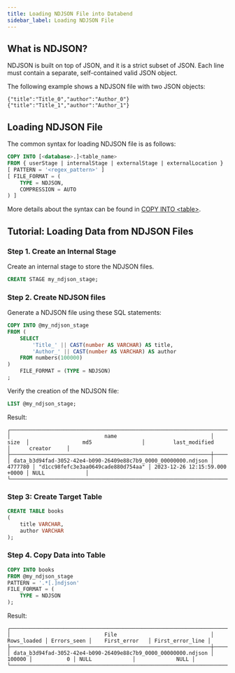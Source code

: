 ```yaml
---
title: Loading NDJSON File into Databend
sidebar_label: Loading NDJSON File
---
```


## What is NDJSON?

NDJSON is built on top of JSON, and it is a strict subset of JSON. Each line must contain a separate, self-contained valid JSON object.

The following example shows a NDJSON file with two JSON objects:

```text
{"title":"Title_0","author":"Author_0"}
{"title":"Title_1","author":"Author_1"}
```

## Loading NDJSON File

The common syntax for loading NDJSON file is as follows:

```sql
COPY INTO [<database>.]<table_name>
FROM { userStage | internalStage | externalStage | externalLocation }
[ PATTERN = '<regex_pattern>' ]
[ FILE_FORMAT = (
    TYPE = NDJSON,
    COMPRESSION = AUTO
) ]
```
More details about the syntax can be found in [COPY INTO <table\>](/sql/sql-commands/dml/dml-copy-into-table).

## Tutorial: Loading Data from NDJSON Files

### Step 1. Create an Internal Stage

Create an internal stage to store the NDJSON files.
```sql
CREATE STAGE my_ndjson_stage;
```

### Step 2. Create NDJSON files

Generate a NDJSON file using these SQL statements:
```sql
COPY INTO @my_ndjson_stage 
FROM (
    SELECT 
        'Title_' || CAST(number AS VARCHAR) AS title,
        'Author_' || CAST(number AS VARCHAR) AS author
    FROM numbers(100000)
)
    FILE_FORMAT = (TYPE = NDJSON)
;
```
Verify the creation of the NDJSON file:
```sql
LIST @my_ndjson_stage;
```

Result:
```text
┌──────────────────────────────────────────────────────────────────────────────────────────────────────────────────────────────────────────────────────────────────┐
│                              name                              │   size  │                 md5                │         last_modified         │      creator     │
├────────────────────────────────────────────────────────────────┼─────────┼────────────────────────────────────┼───────────────────────────────┼──────────────────┤
│ data_b3d94fad-3052-42e4-b090-26409e88c7b9_0000_00000000.ndjson │ 4777780 │ "d1cc98fefc3e3aa0649cade880d754aa" │ 2023-12-26 12:15:59.000 +0000 │ NULL             │
└──────────────────────────────────────────────────────────────────────────────────────────────────────────────────────────────────────────────────────────────────┘
```

### Step 3: Create Target Table

```sql
CREATE TABLE books
(
    title VARCHAR,
    author VARCHAR
);
```
### Step 4. Copy Data into Table

```sql
COPY INTO books
FROM @my_ndjson_stage
PATTERN = '.*[.]ndjson'
FILE_FORMAT = (
    TYPE = NDJSON
);
```

Result:
```text
┌──────────────────────────────────────────────────────────────────────────────────────────────────────────────────────────────────┐
│                              File                              │ Rows_loaded │ Errors_seen │    First_error   │ First_error_line │
├────────────────────────────────────────────────────────────────┼─────────────┼─────────────┼──────────────────┼──────────────────┤
│ data_b3d94fad-3052-42e4-b090-26409e88c7b9_0000_00000000.ndjson │      100000 │           0 │ NULL             │             NULL │
└──────────────────────────────────────────────────────────────────────────────────────────────────────────────────────────────────┘
```
